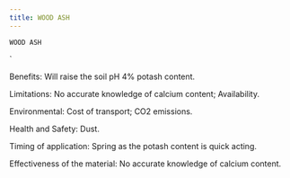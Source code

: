 ```yaml
---
title: WOOD ASH
---
```

`WOOD ASH`

`

Benefits:
Will raise the soil pH 4% potash content.

Limitations:
No accurate knowledge of calcium content;
Availability.

Environmental:
Cost of transport;
CO2 emissions.

Health and Safety:
Dust.

Timing of application:
Spring as the potash content is quick acting.

Effectiveness of the material:
No accurate knowledge of calcium content.
